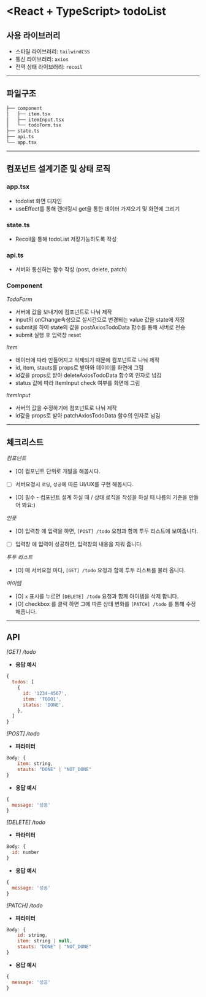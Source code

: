 # **<React + TypeScript> todoList**

## **사용 라이브러리**

- 스타일 라이브러리: `tailwindCSS`
- 통신 라이브러리: `axios`
- 전역 상태 라이브러리: `recoil`

---

## **파일구조**

```bash
├── component
│   ├── item.tsx
│   ├── itemInput.tsx
│   └── todoForm.tsx
├── state.ts
├── api.ts
└── app.tsx
```

---

## **컴포넌트 설계기준 및 상태 로직**

### **app.tsx**

- todolist 화면 디자인
- useEffect를 통해 렌더링시 get을 통한 데이터 가져오기 및 화면에 그리기

### **state.ts**

- Recoil을 통해 todoList 저장가능하도록 작성

### **api.ts**

- 서버와 통신하는 함수 작성 (post, delete, patch)

### **Component**

_TodoForm_

- 서버에 값을 보내기에 컴포넌트로 나눠 제작
- input의 onChange속성으로 실시간으로 변경되는 value 값을 state에 저장
- submit을 하여 state의 값을 postAxiosTodoData 함수를 통해 서버로 전송
- submit 실행 후 입력창 reset

_Item_

- 데이터에 따라 만들어지고 삭제되기 때문에 컴포넌트로 나눠 제작
- id, item, stauts를 props로 받아와 데이터를 화면에 그림
- id값을 props로 받아 deleteAxiosTodoData 함수의 인자로 넘김
- status 값에 따라 ItemInput check 여부를 화면에 그림

_ItemInput_

- 서버의 값을 수정하기에 컴포넌트로 나눠 제작
- id값을 props로 받아 patchAxiosTodoData 함수의 인자로 넘김

---

## **체크리스트**

_컴포넌트_

- [O] 컴포넌트 단위로 개발을 해봅시다.
- [ ] 서버요청시 `로딩`, `성공`에 따른 UI/UX를 구현 해봅시다.
- [O] 필수 - 컴포넌트 설계 하실 때 / 상태 로직을 작성을 하실 때 나름의 기준을 만들어 봐요:)

_인풋_

- [O] 입력창 에 입력을 하면, `[POST] /todo` 요청과 함께 투두 리스트에 보여줍니다.
- [ ] 입력창 에 입력이 성공하면, 입력창의 내용을 지워 줍니다.

_투두 리스트_

- [O] 매 서버요청 마다, `[GET] /todo` 요청과 함께 투두 리스트를 불러 옵니다.

_아이템_

- [O] `x` 표시를 누르면 `[DELETE] /todo` 요청과 함께 아이템을 삭제 합니다.
- [O] checkbox 를 클릭 하면 그에 따른 상태 변화를 `[PATCH] /todo` 를 통해 수정 해줍니다.

---

## **API**

_[GET] /todo_

- **응답 예시**

```jsx
{
  todos: [
    {
      id: '1234-4567',
      item: 'TODO1',
      status: 'DONE',
    },
  ]
}
```

_[POST] /todo_

- **파라미터**

```jsx
Body: {
	item: string,
	stauts: "DONE" | "NOT_DONE"
}
```

- **응답 예시**

```jsx
{
  message: '성공'
}
```

_[DELETE] /todo_

- **파라미터**

```jsx
Body: {
  id: number
}
```

- **응답 예시**

```jsx
{
  message: '성공'
}
```

_[PATCH] /todo_

- **파라미터**

```jsx
Body: {
	id: string,
	item: string | null,
	stauts: "DONE" | "NOT_DONE"
}
```

- **응답 예시**

```jsx
{
  message: '성공'
}
```
